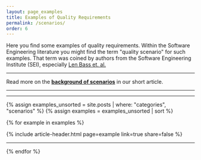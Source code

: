 ```yaml
---
layout: page_examples
title: Examples of Quality Requirements
permalink: /scenarios/
order: 6
---
```


Here you find some examples of quality requirements. 
Within the Software Engineering literature you might find the term "quality scenario" for such examples. 
That term was coined by authors from the Software Engineering Institute (SEI), especially [Len Bass et. al.](/references/#bass-swa-practice)

<hr class="with-no-margin"/>

Read more on the **[background of scenarios](/_articles/06-quality-requirements/)** in our short article.

<hr class="with-no-margin"/>

<div id="search-results">
    <hr id="first-hr" class="with-no-margin"/>

{% assign examples_unsorted = site.posts | where: "categories", "scenarios" %}
{% assign examples = examples_unsorted | sort %}


{% for example in examples %}
   <div class="article-wrapper">
      <article>
         {% include article-header.html page=example link=true share=false %}
       </article>
    <hr class="with-no-margin"/>
  </div>
{% endfor %}


</div>
